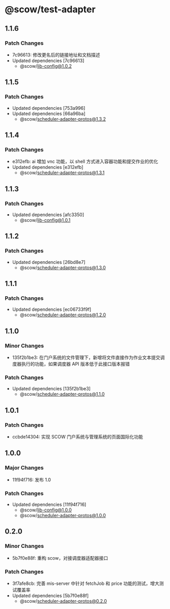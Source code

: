 # @scow/test-adapter

## 1.1.6

### Patch Changes

- 7c96613: 修改更名后的链接地址和文档描述
- Updated dependencies [7c96613]
  - @scow/lib-config@1.0.2

## 1.1.5

### Patch Changes

- Updated dependencies [753a996]
- Updated dependencies [66a96ba]
  - @scow/scheduler-adapter-protos@1.3.2

## 1.1.4

### Patch Changes

- e312efb: ai 增加 vnc 功能，以 shell 方式进入容器功能和提交作业的优化
- Updated dependencies [e312efb]
  - @scow/scheduler-adapter-protos@1.3.1

## 1.1.3

### Patch Changes

- Updated dependencies [afc3350]
  - @scow/lib-config@1.0.1

## 1.1.2

### Patch Changes

- Updated dependencies [26bd8e7]
  - @scow/scheduler-adapter-protos@1.3.0

## 1.1.1

### Patch Changes

- Updated dependencies [ec06733f9f]
  - @scow/scheduler-adapter-protos@1.2.0

## 1.1.0

### Minor Changes

- 135f2b1be3: 在门户系统的文件管理下，新增将文件直接作为作业文本提交调度器执行的功能，如果调度器 API 版本低于此接口版本报错

### Patch Changes

- Updated dependencies [135f2b1be3]
  - @scow/scheduler-adapter-protos@1.1.0

## 1.0.1

### Patch Changes

- ccbde14304: 实现 SCOW 门户系统与管理系统的页面国际化功能

## 1.0.0

### Major Changes

- 11f94f716: 发布 1.0

### Patch Changes

- Updated dependencies [11f94f716]
  - @scow/lib-config@1.0.0
  - @scow/scheduler-adapter-protos@1.0.0

## 0.2.0

### Minor Changes

- 5b7f0e88f: 重构 scow，对接调度器适配器接口

### Patch Changes

- 3f7afe8cb: 完善 mis-server 中针对 fetchJob 和 price 功能的测试，增大测试覆盖率
- Updated dependencies [5b7f0e88f]
  - @scow/scheduler-adapter-protos@0.2.0

